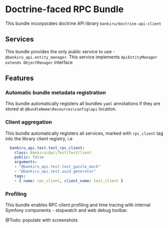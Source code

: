 # Doctrine-faced RPC Bundle

This bundle incorporates doctrine API library `bankiru/doctrine-api-client`

## Services

This bundle provides the only public service to use - `@bankiru_api.entity_manager`.
This service implements `ApiEntityManager extends ObjectManager` interface

## Features

### Automatic bundle metadata registration

This bundle automatically registers all bundles `yaml` annotations if they are stored at
`@BundleName\Resources\config\api` location.

### Client aggregation

This bundle automatically registers all services, marked with `rpc_client` 
tag into the library client registry, i.e

```yaml
  bankiru_api.test.test_rpc_client:
    class: Bankiru\Api\Test\TestClient
    public: false
    arguments:
    - "@bankiru_api.test.test_guzzle_mock"
    - "@bankiru_api.test.uuid_generator"
    tags:
    - { name: rpc_client, client_name: test_client }
```

### Profiling

This bundle enables RPC client profiling and time tracing with internal
Symfony components - stopwatch and web debug toolbar.

@Todo: populate with screenshots

